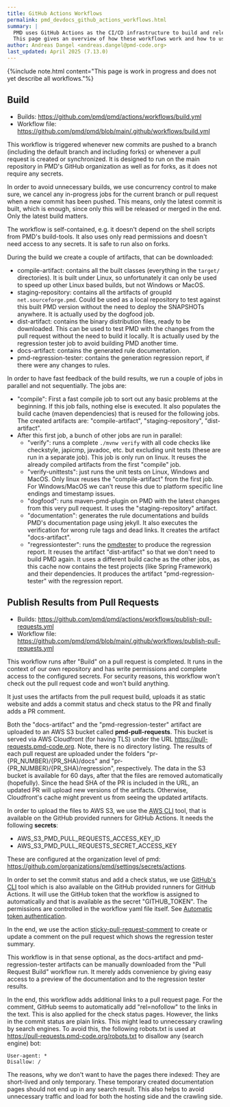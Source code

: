 ```yaml
---
title: GitHub Actions Workflows
permalink: pmd_devdocs_github_actions_workflows.html
summary: |
  PMD uses GitHub Actions as the CI/CD infrastructure to build and release new versions.
  This page gives an overview of how these workflows work and how to use them.
author: Andreas Dangel <andreas.dangel@pmd-code.org>
last_updated: April 2025 (7.13.0)
---
```


{%include note.html content="This page is work in progress and does not yet describe all workflows."%}

## Build

* Builds: <https://github.com/pmd/pmd/actions/workflows/build.yml>
* Workflow file: <https://github.com/pmd/pmd/blob/main/.github/workflows/build.yml>

This workflow is triggered whenever new commits are pushed to a branch (including the default branch and
including forks) or whenever a pull request is created or synchronized.
It is designed to run on the main repository in PMD's GitHub organization as well as for forks, as it does
not require any secrets.

In order to avoid unnecessary builds, we use concurrency control to make sure, we cancel any in-progress jobs for
the current branch or pull request when a new commit has been pushed. This means, only the latest commit is built,
which is enough, since only this will be released or merged in the end. Only the latest build matters.

The workflow is self-contained, e.g. it doesn't depend on the shell scripts from PMD's build-tools.
It also uses only read permissions and doesn't need access to any secrets. It is safe to run also on
forks.

During the build we create a couple of artifacts, that can be downloaded:

* compile-artifact: contains all the built classes (everything in the `target/` directories). It is built under Linux,
  so unfortunately it can only be used to speed up other Linux based builds, but not Windows or MacOS.
* staging-repository: contains all the artifacts of groupId `net.sourceforge.pmd`. Could be used as a local
  repository to test against this built PMD version without the need to deploy the SNAPSHOTs anywhere. It is
  actually used by the dogfood job.
* dist-artifact: contains the binary distribution files, ready to be downloaded. This can be used to test
  PMD with the changes from the pull request without the need to build it locally. It is actually used by the
  regression tester job to avoid building PMD another time.
* docs-artifact: contains the generated rule documentation.
* pmd-regression-tester: contains the generation regression report, if there were any changes to rules.

In order to have fast feedback of the build results, we run a couple of jobs in parallel and not sequentially.
The jobs are:

* "compile": First a fast compile job to sort out any basic problems at the beginning. If this job fails, nothing
  else is executed. It also populates the build cache (maven dependencies) that is reused for the following jobs.
  The created artifacts are: "compile-artifact", "staging-repository", "dist-artifact".
* After this first job, a bunch of other jobs are run in parallel:
    - "verify": runs a complete `./mvnw verify` with all code checks like checkstyle, japicmp, javadoc, etc.
      but excluding unit tests (these are run in a separate job).
      This job is only run on linux. It reuses the already compiled artifacts from the first "compile" job.
    - "verify-unittests": just runs the unit tests on Linux, Windows and MacOS. Only linux reuses the
      "compile-artifact" from the first job. For Windows/MacOS we can't reuse this due to platform specific line
      endings and timestamp issues.
    - "dogfood": runs maven-pmd-plugin on PMD with the latest changes from this very pull request. It uses the
      "staging-repository" artifact.
    - "documentation": generates the rule documentations and builds PMD's documentation page using jekyll.
      It also executes the verification for wrong rule tags and dead links. It creates the artifact "docs-artifact".
    - "regressiontester": runs the [pmdtester](pmd_devdocs_pmdtester.html) to produce the regression report.
      It reuses the artifact "dist-artifact" so that we don't need to build PMD again. It uses a different build
      cache as the other jobs, as this cache now contains the test projects (like Spring Framework) and their
      dependencies. It produces the artifact "pmd-regression-tester" with the regression report.

## Publish Results from Pull Requests

* Builds: <https://github.com/pmd/pmd/actions/workflows/publish-pull-requests.yml>
* Workflow file: <https://github.com/pmd/pmd/blob/main/.github/workflows/publish-pull-requests.yml>

This workflow runs after "Build" on a pull request is completed. It runs in the context of our own
repository and has write permissions and complete access to the configured secrets.
For security reasons, this workflow won't check out the pull request code and won't build anything.

It just uses the artifacts from the pull request build, uploads it as static website and adds
a commit status and check status to the PR and finally adds a PR comment.

Both the "docs-artifact" and the "pmd-regression-tester" artifact are uploaded to an AWS S3 bucket
called **pmd-pull-requests**. This bucket is served via AWS Cloudfront (for having TLS) under
the URL <https://pull-requests.pmd-code.org>. Note, there is no directory listing. The results
of each pull request are uploaded under the folders "pr-{PR_NUMBER}/{PR_SHA}/docs" and "pr-{PR_NUMBER}/{PR_SHA}/regression",
respectively. The data in the S3 bucket is available for 60 days, after that the files are removed
automatically (hopefully). Since the head SHA of the PR is included in the URL, an updated PR will upload
new versions of the artifacts. Otherwise, Cloudfront's cache might prevent us from seeing the
updated artifacts.

In order to upload the files to AWS S3, we use the [AWS CLI](https://awscli.amazonaws.com/v2/documentation/api/latest/reference/s3/index.html)
tool, that is available on the GitHub provided runners for GitHub Actions. It needs the following **secrets**:

* AWS_S3_PMD_PULL_REQUESTS_ACCESS_KEY_ID
* AWS_S3_PMD_PULL_REQUESTS_SECRET_ACCESS_KEY

These are configured at the organization level of pmd: <https://github.com/organizations/pmd/settings/secrets/actions>.

In order to set the commit status and add a check status, we use [GitHub's CLI](https://cli.github.com/manual/) tool
which is also available on the GitHub provided runners for GitHub Actions. It will use the GitHub token
that the workflow is assigned to automatically and that is available as the secret "GITHUB_TOKEN".
The permissions are controlled in the workflow yaml file itself.
See [Automatic token authentication](https://docs.github.com/en/actions/security-for-github-actions/security-guides/automatic-token-authentication).

In the end, we use the action [sticky-pull-request-comment](https://github.com/marocchino/sticky-pull-request-comment)
to create or update a comment on the pull request which shows the regression tester summary.

This workflow is in that sense optional, as the docs-artifact and pmd-regression-tester artifacts can
be manually downloaded from the "Pull Request Build" workflow run. It merely adds convenience by
giving easy access to a preview of the documentation and to the regression tester results.

In the end, this workflow adds additional links to a pull request page. For the comment, GitHub seems
to automatically add "rel=nofollow" to the links in the text. This is also applied for the check status
pages. However, the links in the commit status are plain links. This might lead to unnecessary
crawling by search engines. To avoid this, the following robots.txt is used
at <https://pull-requests.pmd-code.org/robots.txt> to disallow any (search engine) bot:

```
User-agent: *
Disallow: /
```

The reasons, why we don't want to have the pages there indexed: They are short-lived and only
temporary. These temporary created documentation pages should not end up in any search result.
This also helps to avoid unnecessary traffic and load for both the hosting side and the
crawling side.
